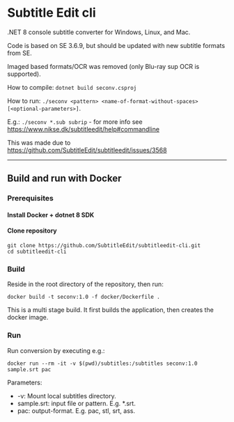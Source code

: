 # Subtitle Edit cli 

.NET 8 console subtitle converter for Windows, Linux, and Mac.

Code is based on SE 3.6.9, but should be updated with new subtitle formats from SE.

Imaged based formats/OCR was removed (only Blu-ray sup OCR is supported).

How to compile: `dotnet build seconv.csproj`

How to run: `./seconv <pattern> <name-of-format-without-spaces> [<optional-parameters>]`.

E.g.: `./seconv *.sub subrip` - for more info see https://www.nikse.dk/subtitleedit/help#commandline

This was made due to https://github.com/SubtitleEdit/subtitleedit/issues/3568



---



## Build and run with Docker

### Prerequisites

#### Install Docker + dotnet 8 SDK

#### Clone repository
```
git clone https://github.com/SubtitleEdit/subtitleedit-cli.git
cd subtitleedit-cli
```

### Build

Reside in the root directory of the repository, then run:    
```
docker build -t seconv:1.0 -f docker/Dockerfile .
```

This is a multi stage build. It first builds the application, then creates the docker image. 

### Run

Run conversion by executing e.g.:   
```
docker run --rm -it -v $(pwd)/subtitles:/subtitles seconv:1.0 sample.srt pac
```

Parameters:
- -v: Mount local subtitles directory.
- sample.srt: input file or pattern. E.g. *.srt.
- pac: output-format. E.g. pac, stl, srt, ass.
